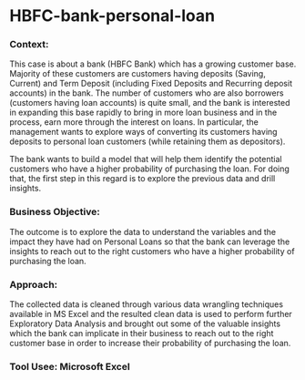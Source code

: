 # HBFC-bank-personal-loan

### Context:
This case is about a bank (HBFC Bank) which has a growing customer base. Majority of these customers are customers having deposits (Saving, Current) and Term Deposit (including Fixed Deposits and Recurring deposit accounts) in the bank. The number of customers who are also borrowers (customers having loan accounts) is quite small, and the bank is interested in expanding this base rapidly to bring in more loan business and in the process, earn more through the interest on loans. In particular, the management wants to explore ways of converting its customers having deposits to personal loan customers (while retaining them as depositors).

The bank wants to build a model that will help them identify the potential customers who have a higher probability of purchasing the loan. For doing that, the first step in this regard is to explore the previous data and drill insights.

### Business Objective:
The outcome is to explore the data to understand the variables and the impact they have had on Personal Loans so that the bank can leverage the insights to reach out to the right customers who have a higher probability of purchasing the loan.

### Approach:
The collected data is cleaned through various data wrangling techniques available in MS Excel and the resulted clean data is used to perform further Exploratory Data Analysis and brought out some of the valuable insights which the bank can implicate in their business to reach out to the right customer base in order to increase their probability of purchasing the loan.


### Tool Usee: Microsoft Excel
